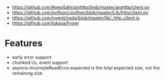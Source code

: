 * https://github.com/KeepSafe/aiohttp/blob/master/aiohttp/client.py
* https://github.com/python/cpython/blob/master/Lib/http/client.py
* https://github.com/joyent/node/blob/master/lib/_http_client.js
* https://github.com/lukasa/hyper

# Features
* early error support
* chunked i/o, event support
* asyncio.IncompleReadError.expected is the total expected size, not the remaining size
